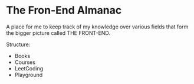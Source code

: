 # The Fron-End Almanac

A place for me to keep track of my knowledge over various fields that form the bigger picture called THE FRONT-END.

Structure:

- Books
- Courses
- LeetCoding
- Playground
